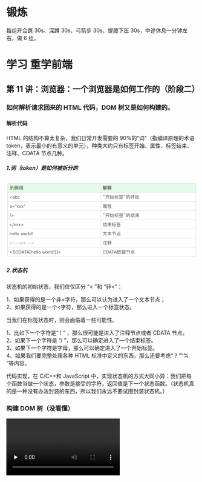 # 锻炼

每组开合跳 30s、深蹲 30s、弓箭步 30s、提膝下压 30s，中途休息一分钟左右，做 6 组。

# 学习 重学前端

## 第 11 讲：浏览器：一个浏览器是如何工作的（阶段二）

### 如何解析请求回来的 HTML 代码，DOM 树又是如何构建的。

#### 解析代码

HTML 的结构不算太复杂，我们日常开发需要的 90%的“词”（指编译原理的术语 token，表示最小的有意义的单元），种类大约只有标签开始、属性、标签结束、注释、CDATA 节点几种。

##### 1.词（token）是如何被拆分的

![avatar](../image/token.png)

##### 2.状态机

状态机的初始状态，我们仅仅区分 “< ”和 “非<”：

1、如果获得的是一个非<字符，那么可以认为进入了一个文本节点；  
2、如果获得的是一个<字符，那么进入一个标签状态。

当我们在标签状态时，则会面临着一些可能性。

1、比如下一个字符是“ ! ” ，那么很可能是进入了注释节点或者 CDATA 节点。  
2、如果下一个字符是 “/ ”，那么可以确定进入了一个结束标签。  
3、如果下一个字符是字母，那么可以确定进入了一个开始标签。  
4、如果我们要完整处理各种 HTML 标准中定义的东西，那么还要考虑“ ? ”“% ”等内容。

代码实现，在 C/C++和 JavaScript 中，实现状态机的方式大同小异：我们把每个函数当做一个状态，参数是接受的字符，返回值是下一个状态函数。（状态机真的是一种没有办法封装的东西，所以我们永远不要试图封装状态机。）

### 构建 DOM 树（没看懂）

<video id="video" controls="" preload="none">
    <source id="mp4" src="../image/DOM.mp4" type="video/mp4">
</video>
